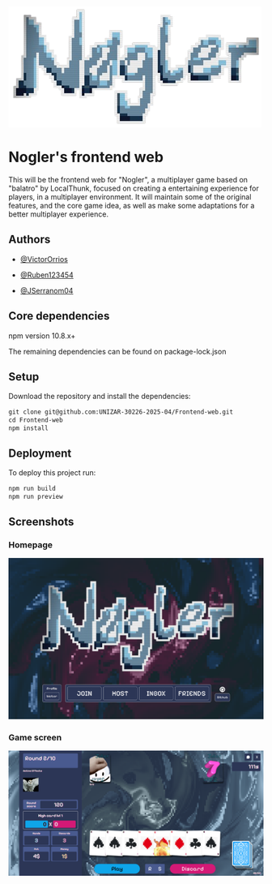 ![Logo](static/nogler2.png)

# Nogler's frontend web

This will be the frontend web for "Nogler", a multiplayer game based on "balatro" by LocalThunk, focused on creating a entertaining experience for players, in a multiplayer environment. It will maintain some of the original features, and the core game idea, as well as make some adaptations for a better multiplayer experience.

## Authors

- [@VictorOrrios](https://github.com/VictorOrrios)
 
- [@Ruben123454](https://github.com/Ruben123454)

- [@JSerranom04](https://github.com/JSerranom04)

## Core dependencies

npm version 10.8.x+

The remaining dependencies can be found on package-lock.json

## Setup

Download the repository and install the dependencies:

```
git clone git@github.com:UNIZAR-30226-2025-04/Frontend-web.git
cd Frontend-web
npm install
```

## Deployment

To deploy this project run:

```
npm run build
npm run preview
```

## Screenshots

### Homepage

![Homepage](static/sshot1.png)


### Game screen

![Game screen](static/sshot2.png)
